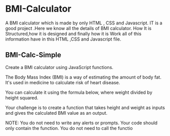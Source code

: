 # BMI-Calculator
A  BMI calculator which is made by only HTML , CSS and Javascript.
IT is a good project .Here we know all the details of BMI calculator.
How It is Structured,how it is designed and finally how it is Work all of this information have in this  HTML ,CSS and Javascript file.
## BMI-Calc-Simple
Create a BMI calculator using JavaScript functions.

The Body Mass Index (BMI) is a way of estimating the amount of body fat. It's used in medicine to calculate risk of heart disease.

You can calculate it using the formula below, where weight divided by height squared.


Your challenge is to create a function that takes height and weight as inputs and gives the calculated BMI value as an output.

NOTE: You do not need to write any alerts or prompts. Your code should only contain the function. You do not need to call the functio
